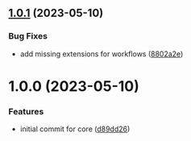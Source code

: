 ## [1.0.1](https://github.com/byteshard/core/compare/v1.0.0...v1.0.1) (2023-05-10)


### Bug Fixes

* add missing extensions for workflows ([8802a2e](https://github.com/byteshard/core/commit/8802a2e255fea2099a43e13c005e4c1cd939b457))

# 1.0.0 (2023-05-10)


### Features

* initial commit for core ([d89dd26](https://github.com/byteshard/core/commit/d89dd260bd3fae6d6ffbcc275eeb68bfba55c132))
